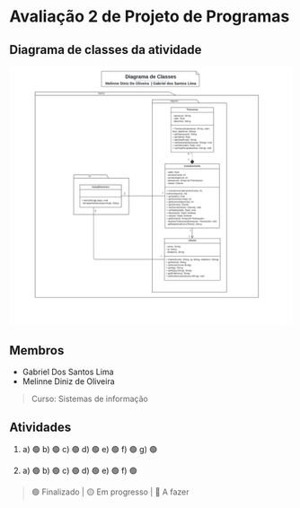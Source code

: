 # Avaliação 2 de Projeto de Programas

## Diagrama de classes da atividade

![](./docs/class%20diagram.jpeg)

## Membros

- Gabriel Dos Santos Lima
- Melinne Diniz de Oliveira

> Curso: Sistemas de informação

## Atividades

1. a) 🟢 b) 🟢 c) 🟢 d) 🟢 e) 🟢 f) 🟢 g) 🟢

2. a) 🟢 b) 🟢 c) 🟢 d) 🟢 e) 🟢 f) 🟢

> 🟢 Finalizado | 🟡 Em progresso | 🔴 A fazer
